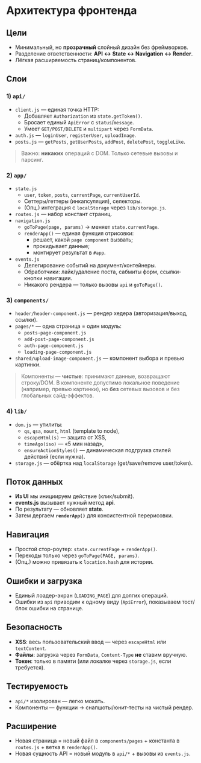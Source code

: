 # Архитектура фронтенда

## Цели
- Минимальный, но **прозрачный** слойный дизайн без фреймворков.
- Разделение ответственности: **API ↔ State ↔ Navigation ↔ Render**.
- Лёгкая расширяемость страниц/компонентов.

## Слои

### 1) `api/`
- `client.js` — единая точка HTTP:
  - Добавляет `Authorization` из `state.getToken()`.
  - Бросает единый `ApiError` с `status`/`message`.
  - Умеет `GET/POST/DELETE` и `multipart` через `FormData`.
- `auth.js` — `loginUser`, `registerUser`, `uploadImage`.
- `posts.js` — `getPosts`, `getUserPosts`, `addPost`, `deletePost`, `toggleLike`.

> Важно: **никаких** операций с DOM. Только сетевые вызовы и парсинг.

### 2) `app/`
- `state.js`
  - `user`, `token`, `posts`, `currentPage`, `currentUserId`.
  - Сеттеры/геттеры (инкапсуляция), селекторы.
  - (Опц.) интеграция с `localStorage` через `lib/storage.js`.
- `routes.js` — набор констант страниц.
- `navigation.js`
  - `goToPage(page, params)` → меняет `state.currentPage`.
  - `renderApp()` — единая функция отрисовки:
    - решает, какой `page component` вызвать;
    - прокидывает данные;
    - монтирует результат в `#app`.
- `events.js`
  - Делегирование событий на документ/контейнеры.
  - Обработчики: лайк/удаление поста, сабмиты форм, ссылки-кнопки навигации.
  - Никакого рендера — только вызовы `api` и `goToPage()`.

### 3) `components/`
- `header/header-component.js` — рендер хедера (авторизация/выход, ссылки).
- `pages/*` — одна страница = один модуль:
  - `posts-page-component.js`
  - `add-post-page-component.js`
  - `auth-page-component.js`
  - `loading-page-component.js`
- `shared/upload-image-component.js` — компонент выбора и превью картинки.

> Компоненты — **чистые**: принимают данные, возвращают строку/DOM. В компоненте допустимо локальное поведение (например, превью картинки), но **без** сетевых вызовов и без глобальных сайд-эффектов.

### 4) `lib/`
- `dom.js` — утилиты:
  - `qs`, `qsa`, `mount`, `html` (template to node),
  - `escapeHtml(s)` — защита от XSS,
  - `timeAgo(iso)` — «5 мин назад»,
  - `ensureActionStyles()` — динамическая подгрузка стилей действий (если нужна).
- `storage.js` — обёртка над `localStorage` (get/save/remove user/token).

## Поток данных

- **Из UI** мы инициируем действие (клик/submit).
- **events.js** вызывает нужный метод **api**.
- По результату — обновляет **state**.
- Затем дергаем **`renderApp()`** для консистентной перерисовки.

## Навигация

- Простой стор-роутер: `state.currentPage` + `renderApp()`.
- Переходы только через `goToPage(PAGE, params)`.
- (Опц.) можно привязать к `location.hash` для истории.

## Ошибки и загрузка

- Единый лоадер-экран (`LOADING_PAGE`) для долгих операций.
- Ошибки из `api` приводим к одному виду (`ApiError`), показываем тост/блок ошибки на странице.

## Безопасность

- **XSS**: весь пользовательский ввод — через `escapeHtml` или `textContent`.
- **Файлы**: загрузка через `FormData`, `Content-Type` **не** ставим вручную.
- **Токен**: только в памяти (или локалке через `storage.js`, если требуется).

## Тестируемость

- `api/*` изолирован — легко мокать.
- Компоненты — функции → снапшоты/юнит-тесты на чистый рендер.

## Расширение

- Новая страница = новый файл в `components/pages` + константа в `routes.js` + ветка в `renderApp()`.
- Новая сущность API = новый модуль в `api/*` + вызовы из `events.js`.

